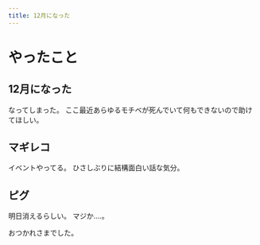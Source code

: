 ```yaml
---
title: 12月になった
---
```


# やったこと

## 12月になった

なってしまった。
ここ最近あらゆるモチベが死んでいて何もできないので助けてほしい。

## マギレコ

イベントやってる。
ひさしぶりに結構面白い話な気分。

## ピグ

明日消えるらしい。
マジか‥‥。

おつかれさまでした。
